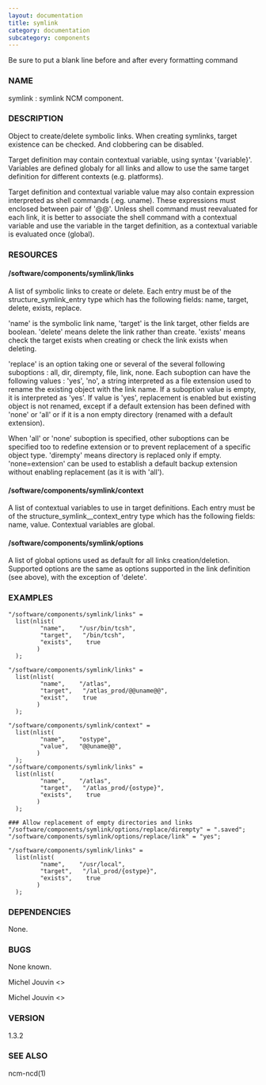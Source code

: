 ```yaml
---
layout: documentation
title: symlink
category: documentation
subcategory: components
---
```

Be sure to put a blank line before and after every formatting command

### NAME

symlink : symlink NCM component.

### DESCRIPTION

Object to create/delete symbolic links. When creating symlinks, target existence can be checked. And clobbering can be disabled.

Target definition may contain contextual variable, using syntax '{variable}'. Variables are defined globaly for all links and allow to use the same target definition for different contexts (e.g. platforms).

Target definition and contextual variable value may also contain expression interpreted as shell commands (.eg. uname). These expressions must enclosed between pair of '@@'. Unless shell command must reevaluated for each link, it is better to associate the shell command with a contextual variable and use the variable in the target definition, as a contextual variable is evaluated once (global).

### RESOURCES

#### /software/components/symlink/links

A list of symbolic links to create or delete.  Each entry
must be of the structure\_symlink\_entry type which has the following
fields: name, target, delete, exists, replace.

'name' is the symbolic link name, 'target' is the link target, other fields are boolean. 'delete' means delete the link rather than create. 'exists' means check the target exists when creating or check the link exists when deleting. 

'replace' is an option taking one or several of the several following suboptions : all, dir, dirempty, file, link, none. Each suboption can have the following values : 'yes', 'no', a string interpreted as a file extension used to rename the existing object with the link name. If a suboption value is empty, it is interpreted as 'yes'. If value is 'yes', replacement is enabled but existing object is not renamed, except if a default extension has been defined with 'none' or 'all' or if it is a non empty directory (renamed with a default extension).

When 'all' or 'none' suboption is specified, other suboptions can be specified too to redefine extension or to prevent replacement of a specific object type. 'dirempty' means directory is replaced only if empty. 'none=extension' can be used to establish a default backup extension without enabling replacement (as it is with 'all').

#### /software/components/symlink/context

A list of contextual variables to use in target definitions.  Each entry
must be of the structure\_symlink\_\_context\_entry type which has the following
fields: name, value.  Contextual variables are global.

#### /software/components/symlink/options

A list of global options used as default for all links creation/deletion. Supported options are the same as options supported in the link definition (see above), with the exception of 'delete'.

### EXAMPLES
 

    "/software/components/symlink/links" = 
      list(nlist(
             "name",    "/usr/bin/tcsh",
             "target",   "/bin/tcsh",
             "exists",    true
            )
      );

    "/software/components/symlink/links" = 
      list(nlist(
             "name",    "/atlas",
             "target",   "/atlas_prod/@@uname@@",
             "exist",    true
            )
      );

    "/software/components/symlink/context" = 
      list(nlist(
             "name",    "ostype",
             "value",   "@@uname@@",
            )
      );
    "/software/components/symlink/links" = 
      list(nlist(
             "name",    "/atlas",
             "target",   "/atlas_prod/{ostype}",
             "exists",    true
            )
      );

    ### Allow replacement of empty directories and links
    "/software/components/symlink/options/replace/dirempty" = ".saved"; 
    "/software/components/symlink/options/replace/link" = "yes";

    "/software/components/symlink/links" = 
      list(nlist(
             "name",    "/usr/local",
             "target",   "/lal_prod/{ostype}",
             "exists",    true
            )
      );

### DEPENDENCIES

None.

### BUGS

None known.

Michel Jouvin <>

Michel Jouvin <>

### VERSION

1.3.2

### SEE ALSO

ncm-ncd(1)
